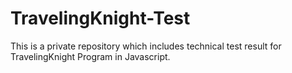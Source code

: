 # TravelingKnight-Test
This is a private repository which includes technical test result for TravelingKnight Program in Javascript.
